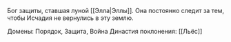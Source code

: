 Бог защиты, ставшая луной [[Элла|Эллы]]. Она постоянно следит за тем, чтобы Исчадия не вернулись в эту землю.

Домены: Порядок, Защита, Война
Династия поклонения: [[Льёс]]